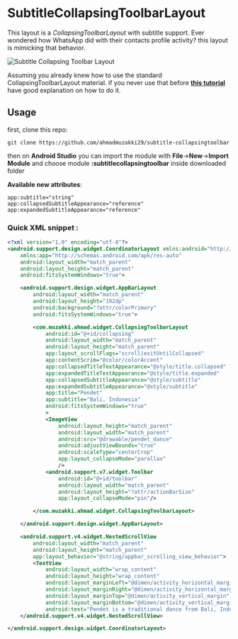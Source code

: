 # SubtitleCollapsingToolbarLayout
This layout is a *CollapsingToolbarLayout* with subtitle support. Ever wondered how WhatsApp did with their contacts profile activity? this layout is mimicking that behavior.

![Subtitle Collapsing Toolbar Layout](https://github.com/ahmadmuzakki29/subtitle-collapsingtoolbar/raw/master/demo.gif)

Assuming you already knew how to use the standard CollapsingToolbarLayout material. if you never use that before [**this tutorial**](antonioleiva.com/collapsing-toolbar-layout/) have good explanation on how to do it.

## Usage
first, clone this repo:

`git clone https://github.com/ahmadmuzakki29/subtitle-collapsingtoolbar`

then on **Android Studio** you can import the module with **File**->**New**->**Import Module** and choose module **:subtitlecollapsingtoolbar** inside downloaded folder

**Available new attributes**:
```
app:subtitle="string"
app:collapsedSubtitleAppearance="reference"
app:expandedSubtitleAppearance="reference"
```


### Quick XML snippet : 
```xml
<?xml version="1.0" encoding="utf-8"?>
<android.support.design.widget.CoordinatorLayout xmlns:android="http://schemas.android.com/apk/res/android"
    xmlns:app="http://schemas.android.com/apk/res-auto"
    android:layout_width="match_parent"
    android:layout_height="match_parent"
    android:fitsSystemWindows="true">

    <android.support.design.widget.AppBarLayout
        android:layout_width="match_parent"
        android:layout_height="192dp"
        android:background="?attr/colorPrimary"
        android:fitsSystemWindows="true">

        <com.muzakki.ahmad.widget.CollapsingToolbarLayout
            android:id="@+id/collapsing"
            android:layout_width="match_parent"
            android:layout_height="match_parent"
            app:layout_scrollFlags="scroll|exitUntilCollapsed"
            app:contentScrim="@color/colorAccent"
            app:collapsedTitleTextAppearance="@style/title.collapsed"
            app:expandedTitleTextAppearance="@style/title.expanded"
            app:collapsedSubtitleAppearance="@style/subtitle"
            app:expandedSubtitleAppearance="@style/subtitle"
            app:title="Pendet"
            app:subtitle="Bali, Indonesia"
            android:fitsSystemWindows="true"
            >
            <ImageView
                android:layout_height="match_parent"
                android:layout_width="match_parent"
                android:src="@drawable/pendet_dance"
                android:adjustViewBounds="true"
                android:scaleType="centerCrop"
                app:layout_collapseMode="parallax"
                />
            <android.support.v7.widget.Toolbar
                android:id="@+id/toolbar"
                android:layout_width="match_parent"
                android:layout_height="?attr/actionBarSize"
                app:layout_collapseMode="pin"/>

        </com.muzakki.ahmad.widget.CollapsingToolbarLayout>

    </android.support.design.widget.AppBarLayout>

    <android.support.v4.widget.NestedScrollView
        android:layout_width="match_parent"
        android:layout_height="match_parent"
        app:layout_behavior="@string/appbar_scrolling_view_behavior">
        <TextView
            android:layout_width="wrap_content"
            android:layout_height="wrap_content"
            android:layout_marginLeft="@dimen/activity_horizontal_margin"
            android:layout_marginRight="@dimen/activity_horizontal_margin"
            android:layout_marginTop="@dimen/activity_vertical_margin"
            android:layout_marginBottom="@dimen/activity_vertical_margin"
            android:text="Pendet is a traditional dance from Bali, Indonesia, in which offerings are made to purify the temple or theater as a prelude to ceremonies or other dances. Pendet is typically performed by young girls, carrying bowls of flower petals, handfuls of which are cast into the air at various times in the dance. Pendet can be thought of as a dance of greeting, to welcome the audience and invite spirits to enjoy a performance." />
    </android.support.v4.widget.NestedScrollView>

</android.support.design.widget.CoordinatorLayout>
```